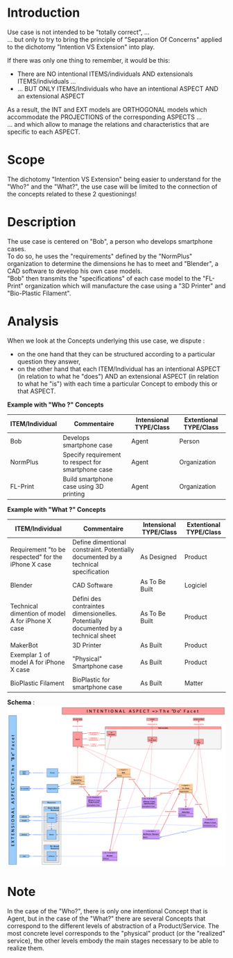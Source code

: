 Introduction
==
Use case is not intended to be "totally correct", ...   
... but only to try to bring the principle of "Separation Of Concerns" applied to the dichotomy "Intention VS Extension" into play.

If there was only one thing to remember, it would be this:
* There are NO intentional ITEMS/individuals AND extensionals ITEMS/individuals ...   
* ... BUT ONLY ITEMS/Individuals who have an intentional ASPECT AND an extensional ASPECT

As a result, the INT and EXT models are ORTHOGONAL models which accommodate the PROJECTIONS of the corresponding ASPECTS ...      
... and which allow to manage the relations and characteristics that are specific to each ASPECT.

Scope
==
The dichotomy "Intention VS Extension" being easier to understand for the "Who?" and the "What?", the use case will be limited to the connection of the concepts related to these 2 questionings!

Description
==
The use case is centered on "Bob", a person who develops smartphone cases.   
To do so, he uses the "requirements" defined by the "NormPlus" organization to determine the dimensions he has to meet and "Blender", a CAD software to develop his own case models.   
"Bob" then transmits the "specifications" of each case model to the "FL-Print" organization which will manufacture the case using a "3D Printer" and "Bio-Plastic Filament".

Analysis
==
When we look at the Concepts underlying this use case, we dispute :
* on the one hand that they can be structured according to a particular question they answer, 
* on the other hand that each ITEM/Individual has an intentional ASPECT (in relation to what he "does") AND an extensional ASPECT (in relation to what he "is") with each time a particular Concept to embody this or that ASPECT.

__Example with "Who ?" Concepts__
<table>
    <thead>
        <tr>
            <th>ITEM/Individual</th> 
            <th>Commentaire</th>   
            <th>Intensional TYPE/Class</th>
            <th>Extentional TYPE/Class</th>
        </tr>
    </thead>
    <tbody>
        <tr>
            <td>Bob</td>
            <td>Develops smartphone case</td>
            <td>Agent</td>
            <td>Person</td>
        </tr>
        <tr>
            <td>NormPlus</td>
            <td>Specify requirement to respect for smartphone case</td>         
            <td>Agent</td>
            <td>Organization</td>
        </tr>
        <tr>
            <td>FL-Print</td>
            <td>Build smartphone case using 3D printing</td> 
            <td>Agent</td>
            <td>Organization</td>
        </tr>
    </tbody>
</table>

__Example with "What ?" Concepts__
<table>
    <thead>
        <tr>
            <th>ITEM/Individual</th> 
            <th>Commentaire</th>   
            <th>Intensional TYPE/Class</th>
            <th>Extentional TYPE/Class</th>
        </tr>
    </thead>
    <tbody>
        <tr>
            <td>Requirement "to be respected" for the iPhone X case</td>
            <td>Define dimentional constraint. Potentially documented by a technical specification</td>
            <td>As Designed</td>
            <td>Product</td>
        </tr>
        <tr>
            <td>Blender</td>
            <td>CAD Software</td>         
            <td>As To Be Built</td>
            <td>Logiciel</td>
        </tr>
        <tr>
            <td>Technical dimention of model A for iPhone X case</td>
            <td>Défini des contraintes dimensionelles. Potentially documented by a technical sheet</td>
            <td>As To Be Built</td>
            <td>Product</td>
        </tr>
        <tr>
            <td>MakerBot</td>
            <td>3D Printer </td>
            <td>As Built</td>
            <td>Product</td>
        </tr>
        <tr>
            <td>Exemplar 1 of model A for iPhone X case</td>
            <td>"Physical" Smartphone case</td>
            <td>As Built</td>
            <td>Product</td>
        </tr>
        <tr>
            <td>BioPlastic Filament</td>
            <td>BioPlastic for smartphone case</td>
            <td>As Built</td>
            <td>Matter</td>
        </tr>
    </tbody>
</table>

__Schema__ :
![alt text](https://github.com/iPlumb3r/EcosystemMapping/blob/master/images/UC_Bob_develops_SmartphoneCase.png)

Note
==
In the case of the "Who?", there is only one intentional Concept that is Agent, but in the case of the "What?" there are several Concepts that correspond to the different levels of abstraction of a Product/Service. 
The most concrete level corresponds to the "physical" product (or the "realized" service), the other levels embody the main stages necessary to be able to realize them.
